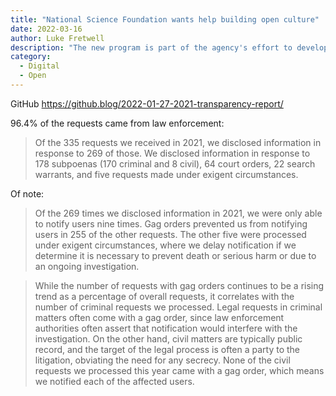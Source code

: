 ```yaml
---
title: "National Science Foundation wants help building open culture"
date: 2022-03-16 
author: Luke Fretwell
description: "The new program is part of the agency's effort to develop and grow open source ecosystems."
category:
  - Digital
  - Open
---
```


GitHub https://github.blog/2022-01-27-2021-transparency-report/

96.4% of the requests came from law enforcement:

> Of the 335 requests we received in 2021, we disclosed information in response to 269 of those. We disclosed information in response to 178 subpoenas (170 criminal and 8 civil), 64 court orders, 22 search warrants, and five requests made under exigent circumstances.

Of note:

> Of the 269 times we disclosed information in 2021, we were only able to notify users nine times. Gag orders prevented us from notifying users in 255 of the other requests. The other five were processed under exigent circumstances, where we delay notification if we determine it is necessary to prevent death or serious harm or due to an ongoing investigation.

> While the number of requests with gag orders continues to be a rising trend as a percentage of overall requests, it correlates with the number of criminal requests we processed. Legal requests in criminal matters often come with a gag order, since law enforcement authorities often assert that notification would interfere with the investigation. On the other hand, civil matters are typically public record, and the target of the legal process is often a party to the litigation, obviating the need for any secrecy. None of the civil requests we processed this year came with a gag order, which means we notified each of the affected users.
